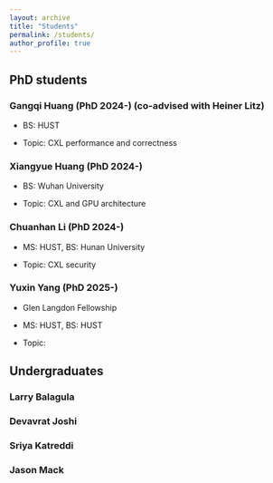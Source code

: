 ```yaml
---
layout: archive
title: "Students"
permalink: /students/
author_profile: true
---
```


## PhD students

### Gangqi Huang (PhD 2024-) (co-advised with Heiner Litz)

- BS: HUST

- Topic: CXL performance and correctness

### Xiangyue Huang (PhD 2024-)

- BS: Wuhan University

- Topic: CXL and GPU architecture

### Chuanhan Li (PhD 2024-)

- MS: HUST, BS: Hunan University

- Topic: CXL security

### Yuxin Yang (PhD 2025-)

- Glen Langdon Fellowship

- MS: HUST, BS: HUST

- Topic: 



## Undergraduates

### Larry Balagula

### Devavrat Joshi

### Sriya Katreddi

### Jason Mack










 